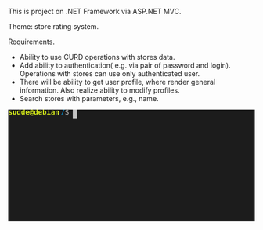 This is project on .NET Framework via ASP.NET MVC.

Theme: store rating system.

Requirements.
- Ability to use CURD operations with stores data.
- Add ability to authentication( e.g. via pair of password and login).
Operations with stores can use only authenticated user. 
- There will be ability to get user profile, where render general information.
Also realize ability to modify profiles.
- Search stores with parameters, e.g., name.

![Example](./Store_Rating_System_Dev/Store_Rating_System_Dev/Static/home.svg)
